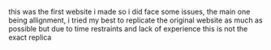 this was the first website i made so i did face some issues, the main one being allignment, i tried my best to replicate the original website as much as possible but due to time restraints and lack of experience this is not the exact replica

